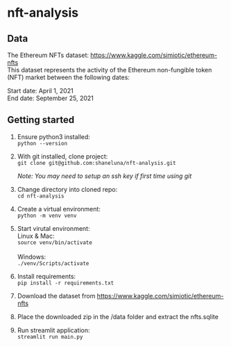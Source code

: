 # nft-analysis

## Data

The Ethereum NFTs dataset: https://www.kaggle.com/simiotic/ethereum-nfts <br>
This dataset represents the activity of the Ethereum non-fungible token (NFT) market between the following dates:

Start date: April 1, 2021 <br>
End date: September 25, 2021

## Getting started

1. Ensure python3 installed:<br>
   `python --version`

2. With git installed, clone project:<br>
   `git clone git@github.com:shaneluna/nft-analysis.git`

   _Note: You may need to setup an ssh key if first time using git_

3. Change directory into cloned repo:<br>
   `cd nft-analysis`

4. Create a virtual environment:<br>
   `python -m venv venv`

5. Start virutal environment:<br>
   Linux & Mac:<br>
   `source venv/bin/activate`<br><br>
   Windows:<br>
   `./venv/Scripts/activate`

6. Install requirements:<br>
   `pip install -r requirements.txt`

7. Download the dataset from https://www.kaggle.com/simiotic/ethereum-nfts

8. Place the downloaded zip in the /data folder and extract the nfts.sqlite

9. Run streamlit application:<br>
`streamlit run main.py`